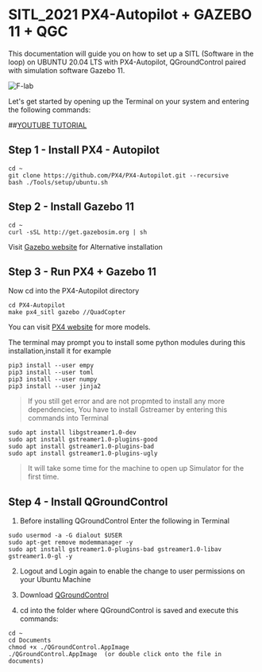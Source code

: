 # SITL_2021 PX4-Autopilot + GAZEBO 11 + QGC
This documentation will guide you on how to set up a SITL (Software in the loop) on UBUNTU 20.04 LTS with PX4-Autopilot, QGroundControl paired with simulation software Gazebo 11.

![F-lab](https://user-images.githubusercontent.com/78522341/106847388-cc341f80-66d4-11eb-9966-00c068135fcc.png)

Let's get started by opening up the Terminal on your system and entering the following commands:

##<a href="https://youtu.be/AAv2zVYgxIY">YOUTUBE TUTORIAL</a>

## Step 1 - Install PX4 - Autopilot

```
cd ~
git clone https://github.com/PX4/PX4-Autopilot.git --recursive
bash ./Tools/setup/ubuntu.sh
```
## Step 2 - Install Gazebo 11

```
cd ~
curl -sSL http://get.gazebosim.org | sh
```
Visit <a href="http://gazebosim.org/tutorials?tut=install_ubuntu">Gazebo website</a> for Alternative installation

## Step 3 - Run PX4 + Gazebo 11

Now cd into the PX4-Autopilot directory
```
cd PX4-Autopilot
make px4_sitl gazebo //QuadCopter
```
You can visit <a href="https://docs.px4.io/master/en/simulation/gazebo.html">PX4 website</a> for more models.

The terminal may prompt you to install some python modules during this installation,install it
for example
```
pip3 install --user empy
pip3 install --user toml
pip3 install --user numpy
pip3 install --user jinja2
```
> If you still get error and are not propmted to install any more dependencies,
You have to install Gstreamer by entering this commands into Terminal
```
sudo apt install libgstreamer1.0-dev
sudo apt install gstreamer1.0-plugins-good
sudo apt install gstreamer1.0-plugins-bad
sudo apt install gstreamer1.0-plugins-ugly
```
> It will take some time for the machine to open up Simulator for the first time.

## Step 4 - Install QGroundControl

1. Before installing QGroundControl
   Enter the following in Terminal

```
sudo usermod -a -G dialout $USER
sudo apt-get remove modemmanager -y
sudo apt install gstreamer1.0-plugins-bad gstreamer1.0-libav gstreamer1.0-gl -y
```
2. Logout and Login again to enable the change to user permissions on your Ubuntu Machine

3. Download <a href="https://s3-us-west-2.amazonaws.com/qgroundcontrol/latest/QGroundControl.AppImage">QGroundControl</a>

4. cd into the folder where QGroundControl is saved and execute this commands:

```
cd ~
cd Documents
chmod +x ./QGroundControl.AppImage
./QGroundControl.AppImage  (or double click onto the file in documents)
```
